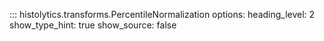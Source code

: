 ::: histolytics.transforms.PercentileNormalization
    options:
      heading_level: 2
      show_type_hint: true
      show_source: false
